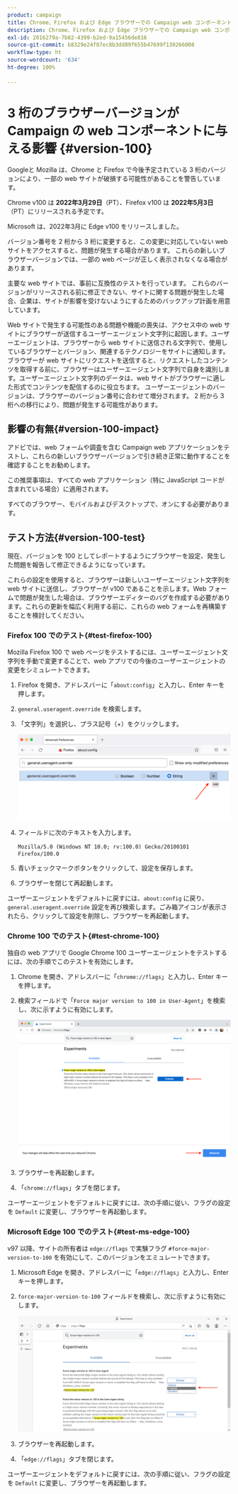 ```yaml
---
product: campaign
title: Chrome、Firefox および Edge ブラウザーでの Campaign web コンポーネントおよびバージョン 100
description: Chrome、Firefox および Edge ブラウザーでの Campaign web コンポーネントおよびバージョン 100
exl-id: 2016279a-7b02-4399-b2ed-9a15456de816
source-git-commit: b8329e24f07ec8b3dd89f655b47699f130266008
workflow-type: ht
source-wordcount: '634'
ht-degree: 100%

---
```


# 3 桁のブラウザーバージョンが Campaign の web コンポーネントに与える影響 {#version-100}

Googleと Mozilla は、Chrome と Firefox で今後予定されている 3 桁のバージョンにより、一部の web サイトが破損する可能性があることを警告しています。

Chrome v100 は **2022年3月29日**（PT）、Firefox v100 は **2022年5月3日**（PT）にリリースされる予定です。

Microsoft は、2022年3月に Edge v100 をリリースしました。

バージョン番号を 2 桁から 3 桁に変更すると、この変更に対応していない web サイトをアクセスすると、問題が発生する場合があります。 これらの新しいブラウザーバージョンでは、一部の web ページが正しく表示されなくなる場合があります。

主要な web サイトでは、事前に互換性のテストを行っています。 これらのバージョンがリリースされる前に修正できない、サイトに関する問題が発生した場合、企業は、サイトが影響を受けないようにするためのバックアップ計画を用意しています。

Web サイトで発生する可能性のある問題や機能の喪失は、アクセス中の web サイトにブラウザーが送信するユーザーエージェント文字列に起因します。ユーザーエージェントは、ブラウザーから web サイトに送信される文字列で、使用しているブラウザーとバージョン、関連するテクノロジーをサイトに通知します。ブラウザーが web サイトにリクエストを送信すると、リクエストしたコンテンツを取得する前に、ブラウザーはユーザーエージェント文字列で自身を識別します。ユーザーエージェント文字列のデータは、web サイトがブラウザーに適した形式でコンテンツを配信するのに役立ちます。 ユーザーエージェントのバージョンは、ブラウザーのバージョン番号に合わせて増分されます。 2 桁から 3 桁への移行により、問題が発生する可能性があります。

## 影響の有無{#version-100-impact}

アドビでは、web フォームや調査を含む Campaign web アプリケーションをテストし、これらの新しいブラウザーバージョンで引き続き正常に動作することを確認することをお勧めします。

この推奨事項は、すべての web アプリケーション（特に JavaScript コードが含まれている場合）に適用されます。

すべてのブラウザー、モバイルおよびデスクトップで、オンにする必要があります。

## テスト方法{#version-100-test}

現在、バージョンを 100 としてレポートするようにブラウザーを設定、発生した問題を報告して修正できるようになっています。

これらの設定を使用すると、ブラウザーは新しいユーザーエージェント文字列を web サイトに送信し、ブラウザーが v100 であることを示します。Web フォームで問題が発生した場合は、ブラウザーエディターのバグを作成する必要があります。これらの更新を幅広く利用する前に、これらの web フォームを再構築することを検討してください。

### Firefox 100 でのテスト{#test-firefox-100}

Mozilla Firefox 100 で web ページをテストするには、ユーザーエージェント文字列を手動で変更することで、web アプリでの今後のユーザーエージェントの変更をシミュレートできます。

1. Firefox を開き、アドレスバーに「`about:config`」と入力し、Enter キーを押します。
1. `general.useragent.override` を検索します。
1. 「文字列」を選択し、プラス記号（+）をクリックします。

   ![](assets/force-user-agent-firefox.png)

1. フィールドに次のテキストを入力します。

   ```
   Mozilla/5.0 (Windows NT 10.0; rv:100.0) Gecko/20100101 Firefox/100.0
   ```

1. 青いチェックマークボタンをクリックして、設定を保存します。
1. ブラウザーを閉じて再起動します。

ユーザーエージェントをデフォルトに戻すには、`about:config` に戻り、`general.useragent.override` 設定を再び検索します。ごみ箱アイコンが表示されたら、クリックして設定を削除し、ブラウザーを再起動します。

### Chrome 100 でのテスト{#test-chrome-100}

独自の web アプリで Google Chrome 100 ユーザーエージェントをテストするには、次の手順でこのテストを有効にします。

1. Chrome を開き、アドレスバーに「`chrome://flags`」と入力し、Enter キーを押します。
1. 検索フィールドで「`Force major version to 100 in User-Agent`」を検索し、次に示すように有効にします。

   ![](assets/force-user-agent-chrome.png)

1. ブラウザーを再起動します。
1. 「`chrome://flags`」タブを閉じます。

ユーザーエージェントをデフォルトに戻すには、次の手順に従い、フラグの設定を `Default` に変更し、ブラウザーを再起動します。


### Microsoft Edge 100 でのテスト{#test-ms-edge-100}

v97 以降、サイトの所有者は `edge://flags` で実験フラグ `#force-major-version-to-100` を有効にして、このバージョンをエミュレートできます。

1. Microsoft Edge を開き、アドレスバーに「`edge://flags`」と入力し、Enter キーを押します。
1. `force-major-version-to-100` フィールドを検索し、次に示すように有効にします。

   ![](assets/force-user-agent-edge.png)

1. ブラウザーを再起動します。
1. 「`edge://flags`」タブを閉じます。

ユーザーエージェントをデフォルトに戻すには、次の手順に従い、フラグの設定を `Default` に変更し、ブラウザーを再起動します。
